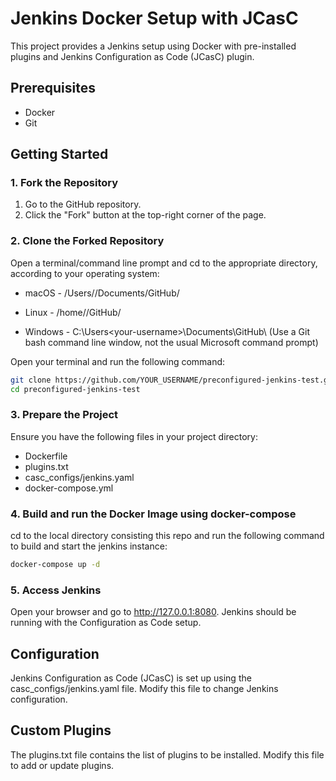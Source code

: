 # Jenkins Docker Setup with JCasC

This project provides a Jenkins setup using Docker with pre-installed plugins and Jenkins Configuration as Code (JCasC) plugin.

## Prerequisites

- Docker
- Git

## Getting Started

### 1. Fork the Repository

1. Go to the GitHub repository.
2. Click the "Fork" button at the top-right corner of the page.

### 2. Clone the Forked Repository

Open a terminal/command line prompt and cd to the appropriate directory, according to your operating system:

- macOS - /Users/<your-username>/Documents/GitHub/

- Linux - /home/<your-username>/GitHub/

- Windows - C:\Users\<your-username>\Documents\GitHub\ (Use a Git bash command line window, not the usual Microsoft command prompt)

Open your terminal and run the following command:

```sh
git clone https://github.com/YOUR_USERNAME/preconfigured-jenkins-test.git
cd preconfigured-jenkins-test
```

### 3. Prepare the Project
Ensure you have the following files in your project directory:

- Dockerfile
- plugins.txt
- casc_configs/jenkins.yaml
- docker-compose.yml

### 4. Build and run the Docker Image using docker-compose
cd to the local directory consisting this repo and run the following command to build and start the jenkins instance:

```sh
docker-compose up -d
```

### 5. Access Jenkins
Open your browser and go to http://127.0.0.1:8080. Jenkins should be running with the Configuration as Code setup.

## Configuration
Jenkins Configuration as Code (JCasC) is set up using the casc_configs/jenkins.yaml file. Modify this file to change Jenkins configuration.

## Custom Plugins
The plugins.txt file contains the list of plugins to be installed. Modify this file to add or update plugins.
